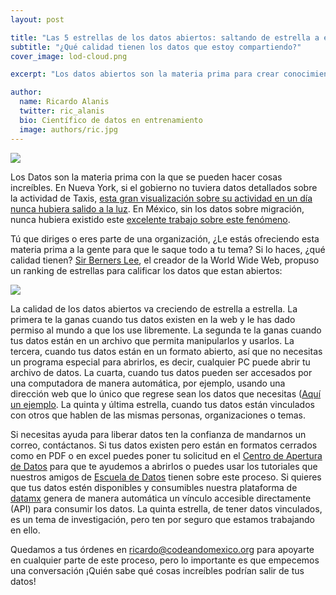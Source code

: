 ```yaml
---
layout: post

title: "Las 5 estrellas de los datos abiertos: saltando de estrella a estrella"
subtitle: "¿Qué calidad tienen los datos que estoy compartiendo?"
cover_image: lod-cloud.png

excerpt: "Los datos abiertos son la materia prima para crear conocimiento, ya sea en forma de análisis y de visualizaciones. Tú que estás en una organización civil, en gobierno o en la iniciativa privada y que quieres compartir la información ¿Qué calidad tienen tus datos?"

author:
  name: Ricardo Alanis
  twitter: ric_alanis
  bio: Científico de datos en entrenamiento
  image: authors/ric.jpg
---
```


<div class="full zoomable"><img src="http://flowingdata.com/wp-content/uploads/2011/07/Data-and-cake.jpg"></div> 

Los Datos son la materia prima con la que se pueden hacer cosas increíbles. En Nueva York, si el gobierno no tuviera datos detallados sobre la actividad de Taxis, [esta gran visualización sobre su actividad en un día nunca hubiera salido a la luz](http://nyctaxi.herokuapp.com/). En México, sin los datos sobre migración, nunca hubiera existido este [excelente trabajo sobre este fenómeno](http://migrantic.mx/). 

Tú que diriges o eres parte de una organización, ¿Le estás ofreciendo esta materia prima a la gente para que le saque todo a tu tema? Si lo haces, ¿qué calidad tienen? [Sir Berners Lee](http://es.wikipedia.org/wiki/Tim_Berners-Lee),  el creador de la World Wide Web, propuso un ranking de estrellas para calificar los datos que estan abiertos:

<div class="full zoomable"><img src="http://5stardata.info/5star-steps.png"></div> 

La calidad de los datos abiertos va creciendo de estrella a estrella. La primera te la ganas cuando tus datos existen en la web y le has dado permiso al mundo a que los use libremente. La segunda te la ganas cuando tus datos están en un archivo que permita manipularlos y usarlos. La tercera, cuando tus datos están en un formato abierto, así que no necesitas un programa especial para abrirlos, es decir, cualquier PC puede abrir tu archivo de datos. La cuarta, cuando tus datos pueden ser accesados por una computadora de manera automática, por ejemplo, usando una dirección web que lo único que regrese sean los datos que necesitas ([Aquí un ejemplo](http://datamx.io/api/action/datastore_search?resource_id=6729f5d3-5466-4541-a393-c07c6a28ba16&limit=5). La quinta y última estrella, cuando tus datos están vinculados con otros que hablen de las mismas personas, organizaciones o temas. 

Si necesitas ayuda para liberar datos ten la confianza de mandarnos un correo, contáctanos. Si tus datos existen pero están en formatos cerrados como en PDF o en excel puedes poner tu solicitud en el [Centro de Apertura de Datos](http://apertura.datamx.io) para que te ayudemos a abrirlos o puedes usar los tutoriales que nuestros amigos de [Escuela de Datos](http://es.schoolofdata.org/2a-temporada-de-webinars/) tienen sobre este proceso. Si quieres que tus datos estén disponibles y consumibles nuestra plataforma de [datamx](www.datamx.io) genera de manera automática un vínculo accesible directamente (API) para consumir los datos. La quinta estrella, de tener datos vinculados, es un tema de investigación, pero ten por seguro que estamos trabajando en ello. 

Quedamos a tus órdenes en [ricardo@codeandomexico.org](ricardo@codeandomexico.org) para apoyarte en cualquier parte de este proceso, pero lo importante es que empecemos una conversación ¡Quién sabe qué cosas increíbles podrían salir de tus datos!
